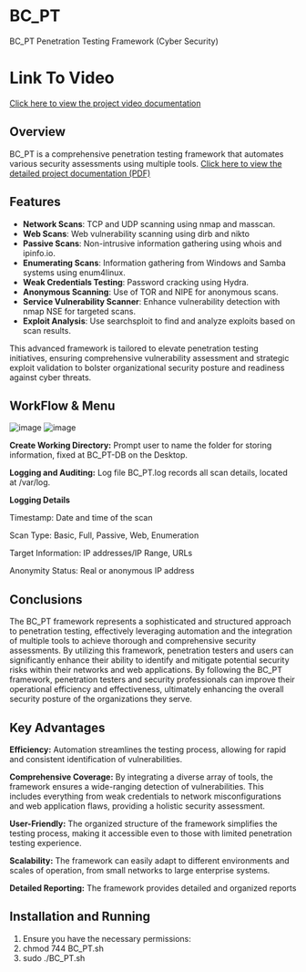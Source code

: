 # BC_PT
BC_PT Penetration Testing Framework (Cyber Security)
# Link To Video
[Click here to view the project video documentation](https://youtu.be/aMicrEyjD64?si=ffaoF8z52XLrNffJ)

## Overview
BC_PT is a comprehensive penetration testing framework that automates various security assessments using multiple tools.
[Click here to view the detailed project documentation (PDF)](https://github.com/Barel-cohen/BC_PT/blob/main/BC_PT-PDF-Github.pdf)

## Features
- **Network Scans**: TCP and UDP scanning using nmap and masscan.
- **Web Scans**: Web vulnerability scanning using dirb and nikto
- **Passive Scans**: Non-intrusive information gathering using whois and ipinfo.io.
- **Enumerating Scans**: Information gathering from Windows and Samba systems using enum4linux.
- **Weak Credentials Testing**: Password cracking using Hydra.
- **Anonymous Scanning**: Use of TOR and NIPE for anonymous scans.
- **Service Vulnerability Scanner**: Enhance vulnerability detection with nmap NSE for targeted scans.
- **Exploit Analysis**: Use searchsploit to find and analyze exploits based on scan results.

This advanced framework is tailored to elevate penetration testing initiatives, ensuring comprehensive vulnerability assessment and strategic exploit validation to bolster organizational security posture and readiness against cyber threats.

## WorkFlow & Menu 
![image](https://github.com/Barel-cohen/BC_PT/assets/138814830/74442a48-eb64-4e59-b643-5e2be76bd594)
![image](https://github.com/Barel-cohen/BC_PT/assets/138814830/8917e273-e522-4938-b167-610ae0c7e8d6)





**Create Working Directory:** Prompt user to name the folder for storing information, fixed at BC_PT-DB on the Desktop.

**Logging and Auditing:** Log file BC_PT.log records all scan details, located at /var/log.

**Logging Details**

Timestamp: Date and time of the scan

Scan Type: Basic, Full, Passive, Web, Enumeration

Target Information: IP addresses/IP Range, URLs

Anonymity Status: Real or anonymous IP address


## Conclusions
The BC_PT framework represents a sophisticated and structured approach to penetration testing, effectively leveraging automation and the integration of multiple tools to achieve thorough and comprehensive security assessments. By utilizing this framework, penetration testers and users can significantly enhance their ability to identify and mitigate potential security risks within their networks and web applications.
By following the BC_PT framework, penetration testers and security professionals can improve their operational efficiency and effectiveness, ultimately enhancing the overall security posture of the organizations they serve.


## Key Advantages
**Efficiency:** Automation streamlines the testing process, allowing for rapid and consistent identification of vulnerabilities.

**Comprehensive Coverage:** By integrating a diverse array of tools, the framework ensures a wide-ranging detection of vulnerabilities. This includes everything from weak credentials to network misconfigurations and web application flaws, providing a holistic security assessment.

**User-Friendly:** The organized structure of the framework simplifies the testing process, making it accessible even to those with limited penetration testing experience.

**Scalability:** The framework can easily adapt to different environments and scales of operation, from small networks to large enterprise systems.

**Detailed Reporting:** The framework provides detailed and organized reports

## Installation and Running
1. Ensure you have the necessary permissions:
2. chmod 744 BC_PT.sh
4. sudo ./BC_PT.sh
